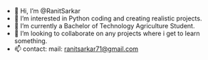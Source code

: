 - 👋 Hi, I’m @RanitSarkar
- 👀 I’m interested in Python coding and creating realistic projects.
- 🌱 I’m currently a Bachelor of Technology Agriculture Student.
- 💞️ I’m looking to collaborate on any projects where i get to learn something.
- 📫 contact: mail: ranitsarkar71@gmail.com 

<!---
RanitSarkar/RanitSarkar is a ✨ special ✨ repository because its `README.md` (this file) appears on your GitHub profile.
You can click the Preview link to take a look at your changes.
--->
